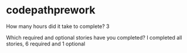 # codepathprework

How many hours did it take to complete? 3


Which required and optional stories have you completed? I completed all stories, 6 required and 1 optional 
